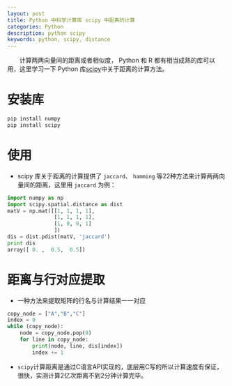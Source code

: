 ```yaml
---
layout: post
title: Python 中科学计算库 scipy 中距离的计算
categories: Python
description: python scipy
keywords: python, scipy, distance
---
```


　　计算两两向量间的距离或者相似度， Python 和 R 都有相当成熟的库可以用，这里学习一下 Python 库[scipy][1]中关于距离的计算方法。


# 安装库

```bash
pip install numpy
pip install scipy
```

# 使用

* scipy 库关于距离的计算提供了 `jaccard`、 `hamming` 等22种方法来计算两两向量间的距离，这里用 `jaccard` 为例：

```python
import numpy as np
import scipy.spatial.distance as dist
matV = np.mat([[1, 1, 1, 1],
               [1, 1, 1, 1],
               [1, 0, 0, 1]
               ])
dis = dist.pdist(matV, 'jaccard')
print dis
array([ 0. ,  0.5,  0.5])
```


# 距离与行对应提取

* 一种方法来提取矩阵的行名与计算结果一一对应

```python
copy_node = ["A","B","C"]
index = 0
while (copy_node):
    node = copy_node.pop(0)
    for line in copy_node:
        print(node, line, dis[index])
        index += 1
```

* `scipy`计算距离是通过C语言API实现的，底层用C写的所以计算速度有保证，很快，实测计算2亿次距离不到2分钟计算完毕。





[1]: http://www.scipy.org/
